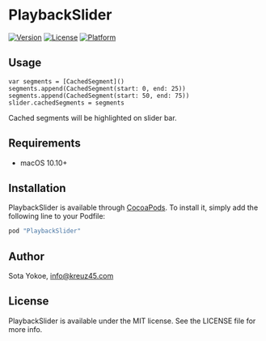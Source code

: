 # PlaybackSlider

[![Version](https://img.shields.io/cocoapods/v/PlaybackSlider.svg?style=flat)](http://cocoapods.org/pods/PlaybackSlider)
[![License](https://img.shields.io/cocoapods/l/PlaybackSlider.svg?style=flat)](http://cocoapods.org/pods/PlaybackSlider)
[![Platform](https://img.shields.io/cocoapods/p/PlaybackSlider.svg?style=flat)](http://cocoapods.org/pods/PlaybackSlider)

## Usage

```
var segments = [CachedSegment]()
segments.append(CachedSegment(start: 0, end: 25))
segments.append(CachedSegment(start: 50, end: 75))
slider.cachedSegments = segments
```

Cached segments will be highlighted on slider bar.

## Requirements

* macOS 10.10+

## Installation

PlaybackSlider is available through [CocoaPods](http://cocoapods.org). To install
it, simply add the following line to your Podfile:

```ruby
pod "PlaybackSlider"
```

## Author

Sota Yokoe, info@kreuz45.com

## License

PlaybackSlider is available under the MIT license. See the LICENSE file for more info.
